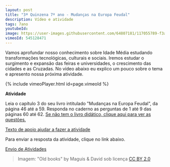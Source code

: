 ```yaml
---
layout: post
title: "3ª Quinzena 7º ano - Mudanças na Europa Feudal"
description: Vídeo e atividade
tags: 7ano
youtubeId: 
image: https://user-images.githubusercontent.com/64807181/117055789-f3a98100-acf1-11eb-9e6c-b54f07fa7c6f.png 
vimeoId: 545128471
---
```


Vamos aprofundar nosso conhecimento sobre Idade Média estudando transformações tecnológicas, culturais e sociais. Iremos estudar o surgimento e expansão das feiras e universidades, o crescimento das cidades e as Cruzadas. No vídeo abaixo eu explico um pouco sobre o tema e apresento nossa próxima atividade.

{% include vimeoPlayer.html id=page.vimeoId %}

**Atividade**

Leia o capítulo 3 do seu livro intitulado "Mudanças na Europa Feudal", da página 46 até a 59.
Responda no caderno as perguntas de 1 até 9 das páginas 60 até 62. 
[Se não tem o livro didático, clique aqui para ver as questões.](https://drive.google.com/drive/folders/1j966pgNUd2MZNikjmIt8b4VWPXejzMGW?usp=sharing)

[Texto de apoio ajudar a fazer a atividade](https://brasilescola.uol.com.br/historiag/baixa-idade-media.htm)

Para enviar a resposta da atividade, clique no link abaixo.

[Envio de Atividades](https://0jonjo.github.io/arcada/send.html)

>Imagem: "Old books" by Maguis & David sob licença [CC BY 2.0](https://creativecommons.org/licenses/by/2.0/) 
